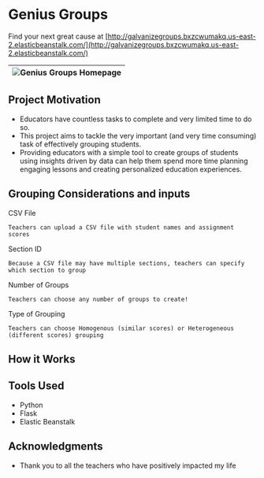 # Genius Groups
Find your next great cause at [http://galvanizegroups.bxzcwumakq.us-east-2.elasticbeanstalk.com/](http://galvanizegroups.bxzcwumakq.us-east-2.elasticbeanstalk.com/)

|![Genius Groups Homepage](IMG/)|
|---|


## Project Motivation

- Educators have countless tasks to complete and very limited time to do so. 
- This project aims to tackle the very important (and very time consuming) task of effectively grouping students. 
- Providing educators with a simple tool to create groups of students using insights driven by data can help them spend more time planning engaging lessons and creating personalized education experiences.

## Grouping Considerations and inputs

CSV File
```
Teachers can upload a CSV file with student names and assignment scores
```
Section ID
```
Because a CSV file may have multiple sections, teachers can specify which section to group
```
Number of Groups
```
Teachers can choose any number of groups to create!
```
Type of Grouping
```
Teachers can choose Homogenous (similar scores) or Heterogeneous (different scores) grouping
```

## How it Works




## Tools Used
- Python
- Flask
- Elastic Beanstalk



## Acknowledgments

* Thank you to all the teachers who have positively impacted my life
